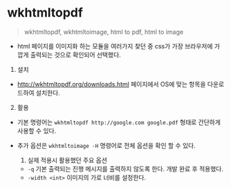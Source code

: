 # wkhtmltopdf

> wkhtmltopdf, wkhtmltoimage, html to pdf, html to image

- html 페이지를 이미지화 하는 모듈을 여러가지 찾던 중 css가 가장 브라우저에 가깝게 출력되는 것으로 확인되어 선택했다.


1. 설치

- http://wkhtmltopdf.org/downloads.html 페이지에서 OS에 맞는 항목을 다운로드하여 설치한다.

2. 활용

- 기본 명령어는 `wkhtmltopdf http://google.com google.pdf` 형태로 간단하게 사용할 수 있다.

- 추가 옵션은 `wkhtmltoimage -H` 명령어로 전체 옵션을 확인 할 수 있다.

  1) 실제 적용시 활용했던 주요 옵션
  - `-q` 기본 출력되는 진행 메시지를 출력하지 않도록 한다. 개발 완료 후 적용했다.
  - `-width <int>` 이미지의 가로 너비를 설정한다.

